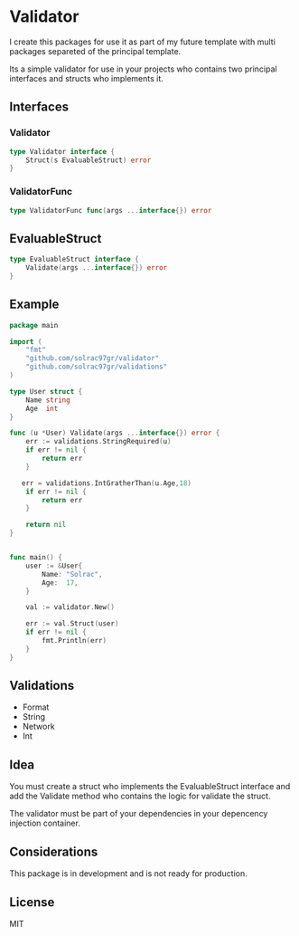 # Validator

I create this packages for use it as part of my future template with multi packages separeted of the principal template.

Its a simple validator for use in your projects who contains two principal interfaces and structs who implements it.

## Interfaces

### Validator

```go
type Validator interface {
    Struct(s EvaluableStruct) error
}
```

### ValidatorFunc

```go
type ValidatorFunc func(args ...interface{}) error
```

## EvaluableStruct

```go
type EvaluableStruct interface {
    Validate(args ...interface{}) error
}
```

## Example

```go
package main

import (
    "fmt"
    "github.com/solrac97gr/validator"
    "github.com/solrac97gr/validations"
)

type User struct {
    Name string 
    Age  int    
}

func (u *User) Validate(args ...interface{}) error {
    err := validations.StringRequired(u)
    if err != nil {
        return err
    }

   err = validations.IntGratherThan(u.Age,18)
    if err != nil {
        return err
    }

    return nil
}


func main() {
    user := &User{
        Name: "Solrac",
        Age:  17,
    }

    val := validator.New()

    err := val.Struct(user)
    if err != nil {
        fmt.Println(err)
    }
}
```
## Validations

- Format
- String
- Network
- Int

## Idea

You must create a struct who implements the EvaluableStruct interface and add the Validate method who contains the logic for validate the struct.

The validator must be part of your dependencies in your depencency injection container.

## Considerations

This package is in development and is not ready for production.


## License

MIT